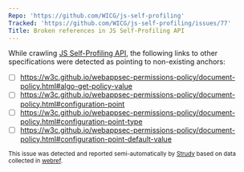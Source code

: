 ```yaml
---
Repo: 'https://github.com/WICG/js-self-profiling'
Tracked: 'https://github.com/WICG/js-self-profiling/issues/77'
Title: Broken references in JS Self-Profiling API
---
```


While crawling [JS Self-Profiling API](https://wicg.github.io/js-self-profiling/), the following links to other specifications were detected as pointing to non-existing anchors:
* [ ] https://w3c.github.io/webappsec-permissions-policy/document-policy.html#algo-get-policy-value
* [ ] https://w3c.github.io/webappsec-permissions-policy/document-policy.html#configuration-point
* [ ] https://w3c.github.io/webappsec-permissions-policy/document-policy.html#configuration-point-type
* [ ] https://w3c.github.io/webappsec-permissions-policy/document-policy.html#configuration-point-default-value

<sub>This issue was detected and reported semi-automatically by [Strudy](https://github.com/w3c/strudy/) based on data collected in [webref](https://github.com/w3c/webref/).</sub>
